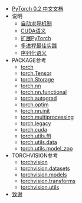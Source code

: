 + [PyTorch 0.2 中文文档](docs/0.2/README.md)
+ 说明
  + [自动求导机制](docs/0.2/notes/autograd.md)
  + [CUDA语义](docs/0.2/notes/cuda.md)
  + [扩展PyTorch](docs/0.2/notes/extending.md)
  + [多进程最佳实践](docs/0.2/notes/multiprocessing.md)
  + [序列化语义](docs/0.2/notes/serialization.md)
+ PACKAGE参考
  + [torch](docs/0.2/package_references/torch.md)
  + [torch.Tensor](docs/0.2/package_references/Tensor.md)
  + [torch.Storage](docs/0.2/package_references/Storage.md)
  + [torch.nn](docs/0.2/package_references/torch-nn.md)
  + [torch.nn.functional](docs/0.2/package_references/functional.md)
  + [torch.autograd](docs/0.2/package_references/torch-autograd.md)
  + [torch.optim](docs/0.2/package_references/torch-optim.md)
  + [torch.nn.init](docs/0.2/package_references/nn_init.md)
  + [torch.multiprocessing](docs/0.2/package_references/torch-multiprocessing.md)
  + [torch.legacy](docs/0.2/package_references/legacy.md)
  + [torch.cuda](docs/0.2/package_references/torch-cuda.md)
  + [torch.utils.ffi](docs/0.2/package_references/ffi.md)
  + [torch.utils.data](docs/0.2/package_references/data.md)
  + [torch.utils.model_zoo](docs/0.2/package_references/model_zoo.md)
+ TORCHVISION参考
  + [torchvision](docs/0.2/torchvision/torchvision.md)
  + [torchvision.datasets](docs/0.2/torchvision/torchvision-datasets.md)
  + [torchvision.models](docs/0.2/torchvision/torchvision-models.md)
  + [torchvision.transforms](docs/0.2/torchvision/torchvision-transform.md)
  + [torchvision.utils](docs/0.2/torchvision/torchvision-utils.md)
+ [致谢](docs/0.2/acknowledgement.md)

